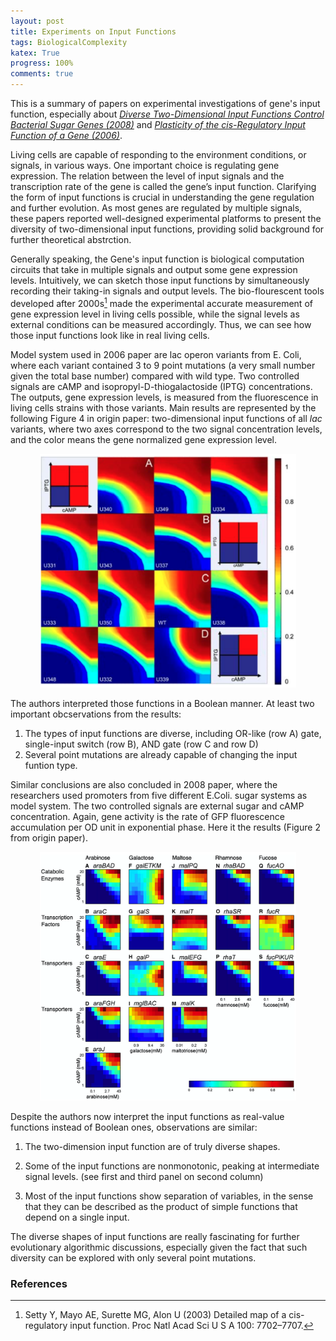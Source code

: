 ```yaml
---
layout: post
title: Experiments on Input Functions
tags: BiologicalComplexity 
katex: True
progress: 100%
comments: true
---
```


This is a summary of papers on experimental investigations of gene's input function, especially about [*Diverse Two-Dimensional Input Functions Control Bacterial Sugar Genes (2008)*](https://pubmed.ncbi.nlm.nih.gov/18374652/) and [*Plasticity of the cis-Regulatory Input Function of a Gene (2006)*](https://journals.plos.org/plosbiology/article?id=10.1371/journal.pbio.0040045). 

Living cells are capable of responding to the environment conditions, or signals, in various ways. One important choice is regulating gene expression. The relation between the level of input signals and the transcription rate of the gene is called the gene’s input function. Clarifying the form of input functions is crucial in understanding the gene regulation and further evolution. As most genes are regulated by multiple signals, these papers reported well-designed experimental platforms to present the diversity of two-dimensional input functions, providing solid background for further theoretical abstrction. 
<!--more-->

Generally speaking, the Gene's input function is biological computation circuits that take in multiple signals and output some gene expression levels. Intuitively, we can sketch those input functions by simultaneously recording their taking-in signals and output levels. The bio-flourescent tools developed after 2000s[^1] made the experimental accurate measurement of gene expression level in living cells possible, while the signal levels as external conditions can be measured accordingly. Thus, we can see how those input functions look like in real living cells. 

Model system used in 2006 paper are lac operon variants  from E. Coli, where each variant contained 3 to 9 point mutations (a very small number given the total base number) compared with wild type. Two controlled signals are cAMP and isopropyl-D-thiogalactoside (IPTG)  concentrations. The outputs, gene expression levels, is measured from the fluorescence in living cells strains with those variants. Main results are represented by the following Figure 4 in origin paper:  two-dimensional input functions of all *lac* variants, where two axes correspond to the two signal concentration levels, and the color means the gene normalized gene expression level. 

<center><img src="https://raw.githubusercontent.com/minhuanli/imagehost/master/img/Screen%20Shot%202021-02-10%20at%205.49.53%20PM.png" style="zoom:40%;" /></center>

The authors interpreted those functions in a Boolean manner. At least two important obcservations from the results:

1. The types of input functions are diverse, including OR-like (row A) gate, single-input switch (row B), AND gate (row C and row D)
2. Several point mutations are already capable of changing the input funtion type.

Similar conclusions are also concluded in 2008 paper, where the researchers used promoters from five different E.Coli. sugar systems as model system. The two controlled signals are external sugar and cAMP concentration. Again, gene activity is the rate of GFP fluorescence accumulation per OD unit in exponential phase. Here it the results (Figure 2 from origin paper). 

<center><img src="https://raw.githubusercontent.com/minhuanli/imagehost/master/img/Screen%20Shot%202021-02-10%20at%205.50.20%20PM.png" style="zoom:40%;" /></center>

Despite the authors now interpret the input functions as real-value functions instead of Boolean ones, observations are similar:

1. The two-dimension input function are of truly diverse shapes.

2. Some of the input functions are nonmonotonic, peaking at intermediate signal levels. (see first and third panel on second column)
3. Most of the input functions show separation of variables, in the sense that they can be described as the product of simple functions that depend on a single input.

The diverse shapes of input functions are really fascinating for further evolutionary algorithmic discussions, especially given the fact that such diversity can be explored with only several point mutations. 

### References

[^1]: Setty Y, Mayo AE, Surette MG, Alon U (2003) Detailed map of a cis- regulatory input function. Proc Natl Acad Sci U S A 100: 7702–7707.

